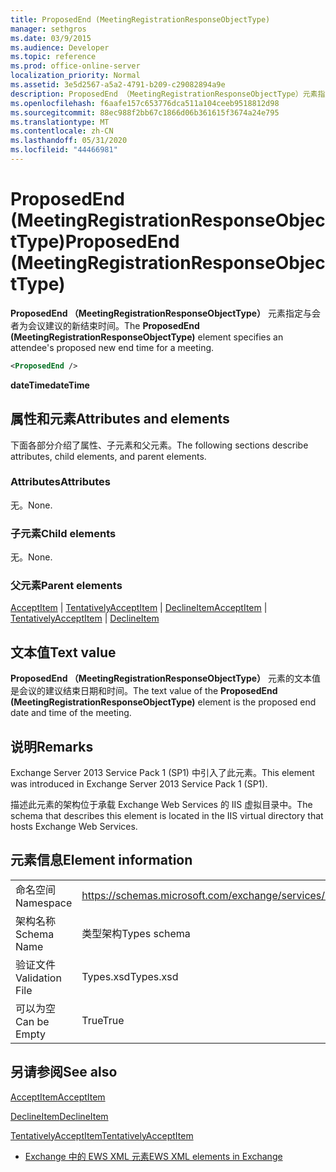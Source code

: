 ```yaml
---
title: ProposedEnd (MeetingRegistrationResponseObjectType)
manager: sethgros
ms.date: 03/9/2015
ms.audience: Developer
ms.topic: reference
ms.prod: office-online-server
localization_priority: Normal
ms.assetid: 3e5d2567-a5a2-4791-b209-c29082894a9e
description: ProposedEnd （MeetingRegistrationResponseObjectType）元素指定与会者为会议建议的新结束时间。
ms.openlocfilehash: f6aafe157c653776dca511a104ceeb9518812d98
ms.sourcegitcommit: 88ec988f2bb67c1866d06b361615f3674a24e795
ms.translationtype: MT
ms.contentlocale: zh-CN
ms.lasthandoff: 05/31/2020
ms.locfileid: "44466981"
---
```

# <a name="proposedend-meetingregistrationresponseobjecttype"></a><span data-ttu-id="8cd26-103">ProposedEnd (MeetingRegistrationResponseObjectType)</span><span class="sxs-lookup"><span data-stu-id="8cd26-103">ProposedEnd (MeetingRegistrationResponseObjectType)</span></span>

<span data-ttu-id="8cd26-104">**ProposedEnd （MeetingRegistrationResponseObjectType）** 元素指定与会者为会议建议的新结束时间。</span><span class="sxs-lookup"><span data-stu-id="8cd26-104">The **ProposedEnd (MeetingRegistrationResponseObjectType)** element specifies an attendee's proposed new end time for a meeting.</span></span> 
  
```XML
<ProposedEnd />
```

 <span data-ttu-id="8cd26-105">**dateTime**</span><span class="sxs-lookup"><span data-stu-id="8cd26-105">**dateTime**</span></span>
## <a name="attributes-and-elements"></a><span data-ttu-id="8cd26-106">属性和元素</span><span class="sxs-lookup"><span data-stu-id="8cd26-106">Attributes and elements</span></span>

<span data-ttu-id="8cd26-107">下面各部分介绍了属性、子元素和父元素。</span><span class="sxs-lookup"><span data-stu-id="8cd26-107">The following sections describe attributes, child elements, and parent elements.</span></span>
  
### <a name="attributes"></a><span data-ttu-id="8cd26-108">Attributes</span><span class="sxs-lookup"><span data-stu-id="8cd26-108">Attributes</span></span>

<span data-ttu-id="8cd26-109">无。</span><span class="sxs-lookup"><span data-stu-id="8cd26-109">None.</span></span>
  
### <a name="child-elements"></a><span data-ttu-id="8cd26-110">子元素</span><span class="sxs-lookup"><span data-stu-id="8cd26-110">Child elements</span></span>

<span data-ttu-id="8cd26-111">无。</span><span class="sxs-lookup"><span data-stu-id="8cd26-111">None.</span></span>
  
### <a name="parent-elements"></a><span data-ttu-id="8cd26-112">父元素</span><span class="sxs-lookup"><span data-stu-id="8cd26-112">Parent elements</span></span>

<span data-ttu-id="8cd26-113">[AcceptItem](acceptitem.md)  | [TentativelyAcceptItem](tentativelyacceptitem.md)  | [DeclineItem](declineitem.md)</span><span class="sxs-lookup"><span data-stu-id="8cd26-113">[AcceptItem](acceptitem.md) | [TentativelyAcceptItem](tentativelyacceptitem.md) | [DeclineItem](declineitem.md)</span></span>
  
## <a name="text-value"></a><span data-ttu-id="8cd26-114">文本值</span><span class="sxs-lookup"><span data-stu-id="8cd26-114">Text value</span></span>

<span data-ttu-id="8cd26-115">**ProposedEnd （MeetingRegistrationResponseObjectType）** 元素的文本值是会议的建议结束日期和时间。</span><span class="sxs-lookup"><span data-stu-id="8cd26-115">The text value of the **ProposedEnd (MeetingRegistrationResponseObjectType)** element is the proposed end date and time of the meeting.</span></span> 
  
## <a name="remarks"></a><span data-ttu-id="8cd26-116">说明</span><span class="sxs-lookup"><span data-stu-id="8cd26-116">Remarks</span></span>

<span data-ttu-id="8cd26-117">Exchange Server 2013 Service Pack 1 (SP1) 中引入了此元素。</span><span class="sxs-lookup"><span data-stu-id="8cd26-117">This element was introduced in Exchange Server 2013 Service Pack 1 (SP1).</span></span>
  
<span data-ttu-id="8cd26-118">描述此元素的架构位于承载 Exchange Web Services 的 IIS 虚拟目录中。</span><span class="sxs-lookup"><span data-stu-id="8cd26-118">The schema that describes this element is located in the IIS virtual directory that hosts Exchange Web Services.</span></span>
  
## <a name="element-information"></a><span data-ttu-id="8cd26-119">元素信息</span><span class="sxs-lookup"><span data-stu-id="8cd26-119">Element information</span></span>

|||
|:-----|:-----|
|<span data-ttu-id="8cd26-120">命名空间</span><span class="sxs-lookup"><span data-stu-id="8cd26-120">Namespace</span></span>  <br/> |https://schemas.microsoft.com/exchange/services/2006/types  <br/> |
|<span data-ttu-id="8cd26-121">架构名称</span><span class="sxs-lookup"><span data-stu-id="8cd26-121">Schema Name</span></span>  <br/> |<span data-ttu-id="8cd26-122">类型架构</span><span class="sxs-lookup"><span data-stu-id="8cd26-122">Types schema</span></span>  <br/> |
|<span data-ttu-id="8cd26-123">验证文件</span><span class="sxs-lookup"><span data-stu-id="8cd26-123">Validation File</span></span>  <br/> |<span data-ttu-id="8cd26-124">Types.xsd</span><span class="sxs-lookup"><span data-stu-id="8cd26-124">Types.xsd</span></span>  <br/> |
|<span data-ttu-id="8cd26-125">可以为空</span><span class="sxs-lookup"><span data-stu-id="8cd26-125">Can be Empty</span></span>  <br/> |<span data-ttu-id="8cd26-126">True</span><span class="sxs-lookup"><span data-stu-id="8cd26-126">True</span></span>  <br/> |
   
## <a name="see-also"></a><span data-ttu-id="8cd26-127">另请参阅</span><span class="sxs-lookup"><span data-stu-id="8cd26-127">See also</span></span>



[<span data-ttu-id="8cd26-128">AcceptItem</span><span class="sxs-lookup"><span data-stu-id="8cd26-128">AcceptItem</span></span>](acceptitem.md)
  
[<span data-ttu-id="8cd26-129">DeclineItem</span><span class="sxs-lookup"><span data-stu-id="8cd26-129">DeclineItem</span></span>](declineitem.md)
  
[<span data-ttu-id="8cd26-130">TentativelyAcceptItem</span><span class="sxs-lookup"><span data-stu-id="8cd26-130">TentativelyAcceptItem</span></span>](tentativelyacceptitem.md)


- [<span data-ttu-id="8cd26-131">Exchange 中的 EWS XML 元素</span><span class="sxs-lookup"><span data-stu-id="8cd26-131">EWS XML elements in Exchange</span></span>](ews-xml-elements-in-exchange.md)

